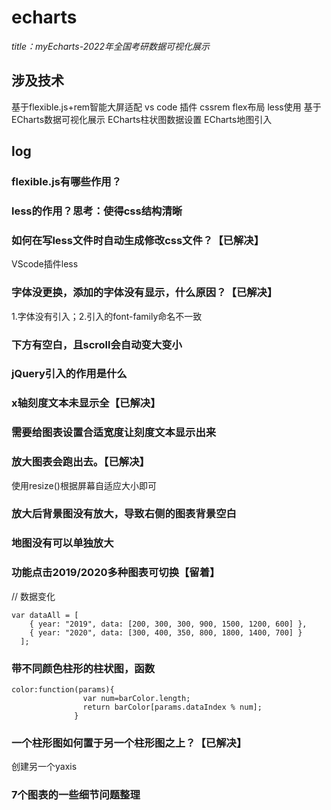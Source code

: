 # echarts
*title：myEcharts-2022年全国考研数据可视化展示*
## 涉及技术
基于flexible.js+rem智能大屏适配
vs code 插件 cssrem
flex布局
less使用
基于ECharts数据可视化展示
ECharts柱状图数据设置
ECharts地图引入

## log
### flexible.js有哪些作用？
### less的作用？思考：使得css结构清晰
### 如何在写less文件时自动生成修改css文件？【已解决】
VScode插件less
### 字体没更换，添加的字体没有显示，什么原因？【已解决】
1.字体没有引入；2.引入的font-family命名不一致
### 下方有空白，且scroll会自动变大变小
### jQuery引入的作用是什么
### x轴刻度文本未显示全【已解决】
### 需要给图表设置合适宽度让刻度文本显示出来
### 放大图表会跑出去。【已解决】
使用resize()根据屏幕自适应大小即可
### 放大后背景图没有放大，导致右侧的图表背景空白
### 地图没有可以单独放大
### 功能点击2019/2020多种图表可切换【留着】
  // 数据变化
```
var dataAll = [
    { year: "2019", data: [200, 300, 300, 900, 1500, 1200, 600] },
    { year: "2020", data: [300, 400, 350, 800, 1800, 1400, 700] }
  ];
```
### 带不同颜色柱形的柱状图，函数
```
color:function(params){
                var num=barColor.length;
                return barColor[params.dataIndex % num];
              }
```
### 一个柱形图如何置于另一个柱形图之上？【已解决】
创建另一个yaxis
### 7个图表的一些细节问题整理
